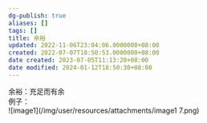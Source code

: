 ```yaml
---
dg-publish: true
aliases: []
tags: []
title: 余裕
updated: 2022-11-06T23:04:06.0000000+08:00
created: 2022-07-07T18:50:53.0000000+08:00
date created: 2023-07-05T11:13:20+08:00
date modified: 2024-01-12T18:50:30+08:00
---
```


余裕：充足而有余  
例子：  
![image1](/img/user/resources/attachments/image1 7.png)

